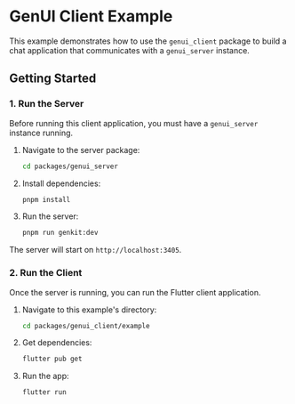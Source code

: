 # GenUI Client Example

This example demonstrates how to use the `genui_client` package to build a chat application that communicates with a `genui_server` instance.

## Getting Started

### 1. Run the Server

Before running this client application, you must have a `genui_server` instance running.

1.  Navigate to the server package:
    ```bash
    cd packages/genui_server
    ```
2.  Install dependencies:
    ```bash
    pnpm install
    ```
3.  Run the server:
    ```bash
    pnpm run genkit:dev
    ```

The server will start on `http://localhost:3405`.

### 2. Run the Client

Once the server is running, you can run the Flutter client application.

1.  Navigate to this example's directory:
    ```bash
    cd packages/genui_client/example
    ```
2.  Get dependencies:
    ```bash
    flutter pub get
    ```
3.  Run the app:
    ```bash
    flutter run
    ```